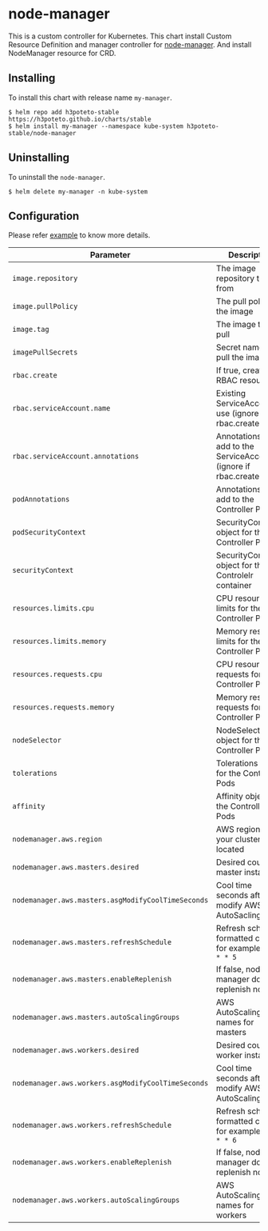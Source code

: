 # node-manager

This is a custom controller for Kubernetes. This chart install Custom Resource Definition and manager controller for [node-manager](https://github.com/h3poteto/node-manager). And install NodeManager resource for CRD.

## Installing
To install this chart with release name `my-manager`.

```
$ helm repo add h3poteto-stable https://h3poteto.github.io/charts/stable
$ helm install my-manager --namespace kube-system h3poteto-stable/node-manager
```

## Uninstalling
To uninstall the `node-manager`.

```
$ helm delete my-manager -n kube-system
```

## Configuration
Please refer [example](../../examples/node-manager) to know more details.

Parameter | Description | Default
|---------|---------|---------|
| `image.repository` | The image repository to pull from | `ghcr.io/h3poteto/node-manager` |
| `image.pullPolicy` | The pull policy for the image | `IfNotPresent` |
| `image.tag` | The image tag to pull | `0.1.0` |
| `imagePullSecrets` | Secret names to pull the image | `[]` |
| `rbac.create` | If true, create RBAC resources | `true` |
| `rbac.serviceAccount.name` | Existing ServiceAccount to use (ignore if rbac.create=true) | `default` |
| `rbac.serviceAccount.annotations` | Annotations to add to the ServiceAccount (ignore if rbac.create=false) | `{}` |
| `podAnnotations` | Annotations to add to the Controller Pods | `{}` |
| `podSecurityContext` | SecurityContext object for the Controller Pods | `{}` |
| `securityContext` | SecurityContext object for the Controlelr container | `{}` |
| `resources.limits.cpu` |CPU resource limits for the Controller Pods | `200m` |
| `resources.limits.memory` | Memory resource limits for the Controller Pods | `1000Mi` |
| `resources.requests.cpu` | CPU resource requests for the Controller Pods | `100m` |
| `resources.requests.memory` | Memory resource requests for the Controller Pods | `200Mi` |
| `nodeSelector` |NodeSelector object for the Controller Pods | `{}` |
| `tolerations` | Tolerations array for the Controller Pods | `{}` |
| `affinity` |Affinity object for the Controller Pods | `{}`|
| `nodemanager.aws.region` | AWS region of your cluster is located | `us-east-1` |
| `nodemanager.aws.masters.desired` | Desired count of master instances | `""` |
| `nodemanager.aws.masters.asgModifyCoolTimeSeconds` | Cool time seconds after modify AWS AutoSaclingGroup | `""`|
| `nodemanager.aws.masters.refreshSchedule` | Refresh schedule formatted cron, for example `23 10 * * 5` | `""` |
| `nodemanager.aws.masters.enableReplenish` | If false, node-manager does not replenish nodes | `true` |
| `nodemanager.aws.masters.autoScalingGroups` | AWS AutoScalingGroup names for masters | `[]` |
| `nodemanager.aws.workers.desired` | Desired count of worker instances | `""` |
| `nodemanager.aws.workers.asgModifyCoolTimeSeconds` | Cool time seconds after modify AWS AutoScalingGroup | `""` |
| `nodemanager.aws.workers.refreshSchedule` | Refresh schedule formatted cron, for example `23 10 * * 6` | `""` |
| `nodemanager.aws.workers.enableReplenish` | If false, node-manager does not replenish nodes | `true` |
| `nodemanager.aws.workers.autoScalingGroups` | AWS AutoScalingGroup names for workers | `[]` |

